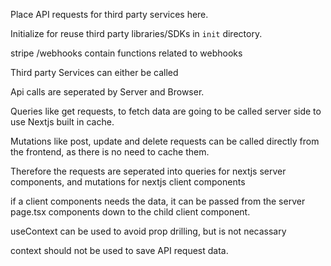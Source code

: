 Place API requests for third party services here.

Initialize for reuse third party libraries/SDKs in `init` directory.

stripe /webhooks contain functions related to webhooks

Third party Services can either be called

Api calls are seperated by Server and Browser.

Queries like get requests, to fetch data are going to be called server side to use Nextjs built in cache.

Mutations like post, update and delete requests can be called directly from the frontend, as there is no need to cache them.

Therefore the requests are seperated into queries for nextjs server components, and mutations for nextjs client components

if a client components needs the data, it can be passed from the server page.tsx components down to the child client component.

useContext can be used to avoid prop drilling, but is not necassary

context should not be used to save API request data.
